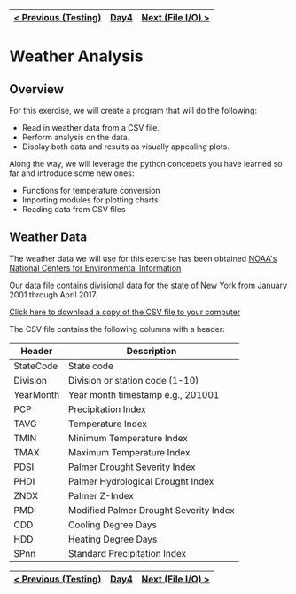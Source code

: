 [< Previous (Testing)](Testing.md) | [Day4](../README.md)| [Next (File I/O) >](CSVFiles.md) |
|----|----|----|

# Weather Analysis

## Overview

For this exercise, we will create a program that will do the following:

- Read in weather data from a CSV file.
- Perform analysis on the data.
- Display both data and results as visually appealing plots.

Along the way, we will leverage the python concepets you have learned so far and introduce some new ones:
- Functions for temperature conversion
- Importing modules for plotting charts
- Reading data from CSV files

## Weather Data

The weather data we will use for this exercise has been obtained
[NOAA's National Centers for Environmental Information](https://www.ncdc.noaa.gov/)

Our data file contains [divisional](https://www7.ncdc.noaa.gov/CDO/CDODivisionalSelect.jsp#) data for the state of New York from January 2001 through April 2017.

[Click here to download a copy of the CSV file to your computer](https://github.com/GRC-SummerSchool/learn-python/blob/master/examples/weather/nystate_climate_indices_2010_2017.csv)

The CSV file contains the following columns with a header:

| Header|Description|
|-------|-----------|
|StateCode|State code|
|Division|Division or station code (1-10)|
|YearMonth|Year month timestamp e.g., 201001|
|PCP | Precipitation Index|
|TAVG | Temperature Index|
|TMIN | Minimum Temperature Index|
|TMAX | Maximum Temperature Index|
|PDSI | Palmer Drought Severity Index|
|PHDI | Palmer Hydrological Drought Index|
|ZNDX | Palmer Z-Index|
|PMDI | Modified Palmer Drought Severity Index|
|CDD | Cooling Degree Days|
|HDD | Heating Degree Days|
|SPnn | Standard Precipitation Index|

[< Previous (Testing)](Testing.md) | [Day4](../README.md)| [Next (File I/O) >](CSVFiles.md) |
|----|----|----|
